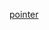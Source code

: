 [pointer](https://www.thegeekstuff.com/2012/01/advanced-c-pointers/?utm_source=feedburner&utm_medium=feed&utm_campaign=Feed:+TheGeekStuff+(The+Geek+Stuff))